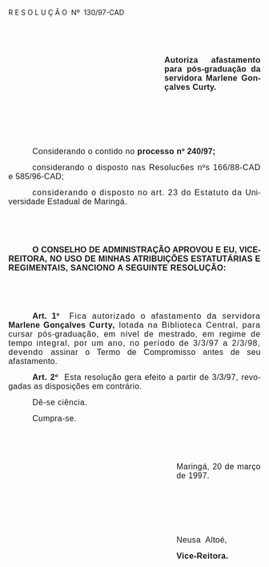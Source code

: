 <body lang=PT-BR style='tab-interval:36.0pt'>

<div class=Section1>

<p class=MsoTitle>R E S O L U Ç Ã O<span style="mso-spacerun: yes"> 
</span>Nº<span style="mso-spacerun: yes">  </span>130/97-CAD</p>

<p class=MsoNormal style='text-align:justify'><b style='mso-bidi-font-weight:
normal'><span style='font-size:12.0pt;mso-bidi-font-size:10.0pt;font-family:
Arial;letter-spacing:.3pt;mso-fareast-language:EN-US'><![if !supportEmptyParas]>&nbsp;<![endif]><o:p></o:p></span></b></p>

<p class=MsoNormal style='text-align:justify'><b style='mso-bidi-font-weight:
normal'><span style='font-size:12.0pt;mso-bidi-font-size:10.0pt;font-family:
Arial;letter-spacing:.3pt;mso-fareast-language:EN-US'><![if !supportEmptyParas]>&nbsp;<![endif]><o:p></o:p></span></b></p>

<p class=MsoNormal style='margin-left:233.9pt;text-align:justify'><b
style='mso-bidi-font-weight:normal'><span style='font-size:12.0pt;mso-bidi-font-size:
10.0pt;font-family:Arial;letter-spacing:.3pt;mso-fareast-language:EN-US'>Autoriza
afastamento para </span></b><b style='mso-bidi-font-weight:normal'><span
style='font-size:12.0pt;mso-bidi-font-size:10.0pt;font-family:Arial;letter-spacing:
.25pt;mso-fareast-language:EN-US'>pós-graduação da servidora </span></b><b
style='mso-bidi-font-weight:normal'><span style='font-size:12.0pt;mso-bidi-font-size:
10.0pt;font-family:Arial;letter-spacing:.3pt;mso-fareast-language:EN-US'>Marlene
Gonçalves Curty.<o:p></o:p></span></b></p>

<p class=MsoNormal style='text-align:justify'><span style='font-size:12.0pt;
mso-bidi-font-size:10.0pt;font-family:Arial;letter-spacing:.4pt;mso-fareast-language:
EN-US'><![if !supportEmptyParas]>&nbsp;<![endif]><o:p></o:p></span></p>

<p class=MsoNormal style='text-align:justify'><span style='font-size:12.0pt;
mso-bidi-font-size:10.0pt;font-family:Arial;letter-spacing:.4pt;mso-fareast-language:
EN-US'><![if !supportEmptyParas]>&nbsp;<![endif]><o:p></o:p></span></p>

<p class=MsoNormal style='text-align:justify'><span style='font-size:12.0pt;
mso-bidi-font-size:10.0pt;font-family:Arial;letter-spacing:.4pt;mso-fareast-language:
EN-US'><![if !supportEmptyParas]>&nbsp;<![endif]><o:p></o:p></span></p>

<p class=MsoNormal style='text-align:justify;text-indent:36.0pt'><span
style='font-size:12.0pt;mso-bidi-font-size:10.0pt;font-family:Arial;letter-spacing:
.4pt;mso-fareast-language:EN-US'>Considerando o contido no </span><b
style='mso-bidi-font-weight:normal'><span style='font-size:12.0pt;mso-bidi-font-size:
10.0pt;font-family:Arial;letter-spacing:.25pt;mso-fareast-language:EN-US'>processo
nº 240/97;<o:p></o:p></span></b></p>

<p class=MsoNormal style='text-align:justify;text-indent:36.0pt'><span
style='font-size:12.0pt;mso-bidi-font-size:10.0pt;font-family:Arial;letter-spacing:
.5pt;mso-fareast-language:EN-US'>considerando o disposto nas Resoluc6es nºs
166/88-CAD </span><span style='font-size:12.0pt;mso-bidi-font-size:10.0pt;
font-family:Arial;letter-spacing:.3pt;mso-fareast-language:EN-US'>e 585/96-CAD;<o:p></o:p></span></p>

<p class=MsoNormal style='text-align:justify;text-indent:36.0pt'><span
style='font-size:12.0pt;mso-bidi-font-size:10.0pt;font-family:Arial;letter-spacing:
1.0pt;mso-fareast-language:EN-US'>considerando o disposto no art. 23 do
Estatuto da </span><span style='font-size:12.0pt;mso-bidi-font-size:10.0pt;
font-family:Arial;letter-spacing:.3pt;mso-fareast-language:EN-US'>Universidade
Estadual de Maringá.<o:p></o:p></span></p>

<p class=MsoNormal style='text-align:justify'><b style='mso-bidi-font-weight:
normal'><span style='font-size:12.0pt;mso-bidi-font-size:10.0pt;font-family:
Arial;mso-fareast-language:EN-US'><![if !supportEmptyParas]>&nbsp;<![endif]><o:p></o:p></span></b></p>

<p class=MsoNormal style='text-align:justify'><b style='mso-bidi-font-weight:
normal'><span style='font-size:12.0pt;mso-bidi-font-size:10.0pt;font-family:
Arial;mso-fareast-language:EN-US'><![if !supportEmptyParas]>&nbsp;<![endif]><o:p></o:p></span></b></p>

<p class=MsoNormal style='text-align:justify;text-indent:36.0pt'><b
style='mso-bidi-font-weight:normal'><span style='font-size:12.0pt;mso-bidi-font-size:
10.0pt;font-family:Arial;mso-fareast-language:EN-US'>O CONSELHO DE
ADMINISTRAÇÃO APROVOU E EU, VICE-<span style='letter-spacing:.15pt'>REITORA, NO
USO DE MINHAS ATRIBUIÇÕES ESTATUTÁRIAS E </span><span style='letter-spacing:
.3pt'>REGIMENTAIS, SANCIONO A SEGUINTE RESOLUÇÃO:<o:p></o:p></span></span></b></p>

<p class=MsoNormal style='text-align:justify'><b style='mso-bidi-font-weight:
normal'><span style='font-size:12.0pt;mso-bidi-font-size:10.0pt;font-family:
Arial;letter-spacing:.3pt;mso-fareast-language:EN-US'><![if !supportEmptyParas]>&nbsp;<![endif]><o:p></o:p></span></b></p>

<p class=MsoNormal style='text-align:justify'><b style='mso-bidi-font-weight:
normal'><span style='font-size:12.0pt;mso-bidi-font-size:10.0pt;font-family:
Arial;letter-spacing:.3pt;mso-fareast-language:EN-US'><![if !supportEmptyParas]>&nbsp;<![endif]><o:p></o:p></span></b></p>

<p class=MsoNormal style='text-align:justify;text-indent:36.0pt'><b
style='mso-bidi-font-weight:normal'><span style='font-size:12.0pt;mso-bidi-font-size:
10.0pt;font-family:Arial;letter-spacing:.3pt;mso-fareast-language:EN-US'>Art.
1º<span style="mso-spacerun: yes">  </span></span></b><span style='font-size:
12.0pt;mso-bidi-font-size:10.0pt;font-family:Arial;letter-spacing:.9pt;
mso-fareast-language:EN-US'>Fica autorizado o afastamento da servidora </span><b
style='mso-bidi-font-weight:normal'><span style='font-size:12.0pt;mso-bidi-font-size:
10.0pt;font-family:Arial;letter-spacing:.3pt;mso-fareast-language:EN-US'>Marlene
Gonçalves<span style='mso-bidi-font-weight:bold'> </span></span></b><b><span
style='font-size:12.0pt;mso-bidi-font-size:10.0pt;font-family:Arial;letter-spacing:
.85pt;mso-fareast-language:EN-US'>Curty,</span></b><span style='font-size:12.0pt;
mso-bidi-font-size:10.0pt;font-family:Arial;letter-spacing:.85pt;mso-fareast-language:
EN-US'> lotada na Biblioteca Central, para </span><span style='font-size:12.0pt;
mso-bidi-font-size:10.0pt;font-family:Arial;letter-spacing:.6pt;mso-fareast-language:
EN-US'>cursar pós-graduação, em nível de mestrado, em regime de tempo </span><span
style='font-size:12.0pt;mso-bidi-font-size:10.0pt;font-family:Arial;letter-spacing:
.9pt;mso-fareast-language:EN-US'>integral, por um ano, no período de 3/3/97 a
2/3/98, devendo </span><span style='font-size:12.0pt;mso-bidi-font-size:10.0pt;
font-family:Arial;letter-spacing:.35pt;mso-fareast-language:EN-US'>assinar o
Termo de Compromisso antes de seu afastamento.<o:p></o:p></span></p>

<p class=MsoNormal style='text-align:justify;text-indent:36.0pt'><b><span
style='font-size:12.0pt;mso-bidi-font-size:10.0pt;font-family:Arial;letter-spacing:
.4pt;mso-fareast-language:EN-US'>Art. 2º </span></b><span style='font-size:
12.0pt;mso-bidi-font-size:10.0pt;font-family:Arial;letter-spacing:.4pt;
mso-fareast-language:EN-US'><span style="mso-spacerun: yes"> </span>Esta
resolução gera efeito a partir de 3/3/97, </span><span style='font-size:12.0pt;
mso-bidi-font-size:10.0pt;font-family:Arial;letter-spacing:.35pt;mso-fareast-language:
EN-US'>revogadas as disposições em contrário.<o:p></o:p></span></p>

<p class=Style2 style='margin-left:0cm;text-align:justify;text-indent:36.0pt'><span
style='font-size:12.0pt;mso-bidi-font-size:10.0pt;font-family:Arial;letter-spacing:
.45pt;mso-fareast-language:EN-US'>Dê-se ciência.<o:p></o:p></span></p>

<p class=Style2 style='margin-left:0cm;text-align:justify;text-indent:36.0pt'><span
style='font-size:12.0pt;mso-bidi-font-size:10.0pt;font-family:Arial;letter-spacing:
.35pt;mso-fareast-language:EN-US'>Cumpra-se.<o:p></o:p></span></p>

<p class=Style2 style='margin-left:0cm;text-align:justify'><span
style='font-size:12.0pt;mso-bidi-font-size:10.0pt;font-family:Arial;letter-spacing:
.35pt;mso-fareast-language:EN-US'><![if !supportEmptyParas]>&nbsp;<![endif]><o:p></o:p></span></p>

<p class=Style2 style='margin-left:0cm;text-align:justify'><span
style='font-size:12.0pt;mso-bidi-font-size:10.0pt;font-family:Arial;letter-spacing:
.35pt;mso-fareast-language:EN-US'><![if !supportEmptyParas]>&nbsp;<![endif]><o:p></o:p></span></p>

<p class=Style2 style='margin-left:252.0pt;text-align:justify'><span
style='font-size:12.0pt;mso-bidi-font-size:10.0pt;font-family:Arial;letter-spacing:
.35pt;mso-fareast-language:EN-US'>Maringá, 20 de março de 1997.<o:p></o:p></span></p>

<p class=Style2 style='margin-left:252.0pt;text-align:justify'><span
style='font-size:12.0pt;mso-bidi-font-size:10.0pt;font-family:Arial;letter-spacing:
.35pt;mso-fareast-language:EN-US'><![if !supportEmptyParas]>&nbsp;<![endif]><o:p></o:p></span></p>

<p class=Style2 style='margin-left:252.0pt;text-align:justify'><span
style='font-size:12.0pt;mso-bidi-font-size:10.0pt;font-family:Arial;letter-spacing:
.35pt;mso-fareast-language:EN-US'><![if !supportEmptyParas]>&nbsp;<![endif]><o:p></o:p></span></p>

<p class=Style2 style='margin-left:252.0pt;text-align:justify'><span
style='font-size:12.0pt;mso-bidi-font-size:10.0pt;font-family:Arial;letter-spacing:
.35pt;mso-fareast-language:EN-US'><![if !supportEmptyParas]>&nbsp;<![endif]><o:p></o:p></span></p>

<p class=Style2 style='margin-left:252.0pt;text-align:justify'><span
style='font-size:12.0pt;mso-bidi-font-size:10.0pt;font-family:Arial;letter-spacing:
.35pt;mso-fareast-language:EN-US'>Neusa<span style="mso-spacerun: yes"> 
</span>Altoé,<o:p></o:p></span></p>

<p class=Style2 style='margin-left:252.0pt;text-align:justify'><b><span
style='font-size:12.0pt;mso-bidi-font-size:10.0pt;font-family:Arial;letter-spacing:
.35pt;mso-fareast-language:EN-US'>Vice-Reitora.</span></b><b><span
style='font-size:12.0pt;mso-bidi-font-size:10.0pt;font-family:Arial'><o:p></o:p></span></b></p>

</div>

</body>
